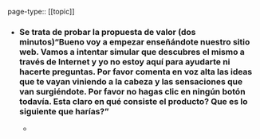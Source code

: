 page-type:: [[topic]]
- ### Se trata de probar la propuesta de valor (dos minutos)“Bueno voy a empezar enseñándote nuestro sitio web. Vamos a intentar simular que descubres el mismo a través de Internet y yo no estoy aquí para ayudarte ni hacerte preguntas. Por favor comenta en voz alta las ideas que te vayan viniendo a la cabeza y las sensaciones que van surgiéndote. Por favor no hagas clic en ningún botón todavía. Esta claro en qué consiste el producto? Que es lo siguiente que harías?”
  - 



